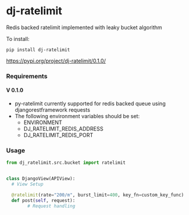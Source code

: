 # dj-ratelimit
Redis backed ratelimit implemented with leaky bucket algorithm

To install:
```commandline
pip install dj-ratelimit
```

https://pypi.org/project/dj-ratelimit/0.1.0/

### Requirements

#### V 0.1.0

- py-ratelimit currently supported for redis backed queue using djangorestframework requests
- The following environment variables should be set:
  - ENVIRONMENT
  - DJ_RATELIMIT_REDIS_ADDRESS
  - DJ_RATELIMIT_REDIS_PORT

### Usage

```python
from dj_ratelimit.src.bucket import ratelimit


class DjangoView(APIView):
  # View Setup

  @ratelimit(rate="200/m", burst_limit=400, key_fn=custom_key_func)
  def post(self, request):
        # Request handling
```